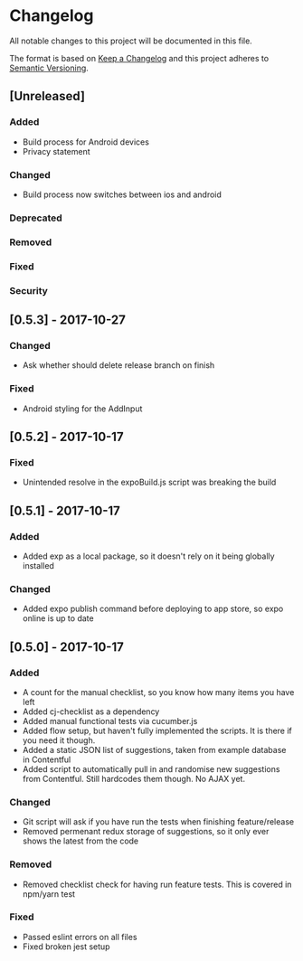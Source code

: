 # Changelog
All notable changes to this project will be documented in this file.

The format is based on [Keep a Changelog](http://keepachangelog.com/en/1.0.0/)
and this project adheres to [Semantic Versioning](http://semver.org/spec/v2.0.0.html).

## [Unreleased]
### Added
- Build process for Android devices
- Privacy statement

### Changed
- Build process now switches between ios and android

### Deprecated
### Removed
### Fixed
### Security

## [0.5.3] - 2017-10-27
### Changed
- Ask whether should delete release branch on finish

### Fixed
- Android styling for the AddInput

## [0.5.2] - 2017-10-17
### Fixed
- Unintended resolve in the expoBuild.js script was breaking the build

## [0.5.1] - 2017-10-17
### Added
- Added exp as a local package, so it doesn't rely on it being globally installed

### Changed
- Added expo publish command before deploying to app store, so expo online is up to date

## [0.5.0] - 2017-10-17
### Added
- A count for the manual checklist, so you know how many items you have left
- Added cj-checklist as a dependency
- Added manual functional tests via cucumber.js
- Added flow setup, but haven't fully implemented the scripts. It is there if you need it though.
- Added a static JSON list of suggestions, taken from example database in Contentful
- Added script to automatically pull in and randomise new suggestions from Contentful. Still hardcodes them though. No AJAX yet.

### Changed
- Git script will ask if you have run the tests when finishing feature/release
- Removed permenant redux storage of suggestions, so it only ever shows the latest from the code

### Removed
- Removed checklist check for having run feature tests. This is covered in npm/yarn test

### Fixed
- Passed eslint errors on all files
- Fixed broken jest setup
